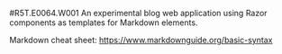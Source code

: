 #R5T.E0064.W001
An experimental blog web application using Razor components as templates for Markdown elements.

Markdown cheat sheet: https://www.markdownguide.org/basic-syntax
